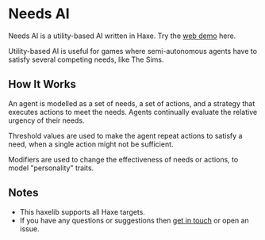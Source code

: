 # Needs AI

Needs AI is a utility-based AI written in Haxe. Try the [web demo](http://tw1ddle.github.io/needs-ai/index.html) here.

Utility-based AI is useful for games where semi-autonomous agents have to satisfy several competing needs, like The Sims.

## How It Works

An agent is modelled as a set of needs, a set of actions, and a strategy that executes actions to meet the needs. Agents continually evaluate the relative urgency of their needs.

Threshold values are used to make the agent repeat actions to satisfy a need, when a single action might not be sufficient.

Modifiers are used to change the effectiveness of needs or actions, to model "personality" traits.

## Notes
* This haxelib supports all Haxe targets.
* If you have any questions or suggestions then [get in touch](https://twitter.com/Sam_Twidale) or open an issue.
